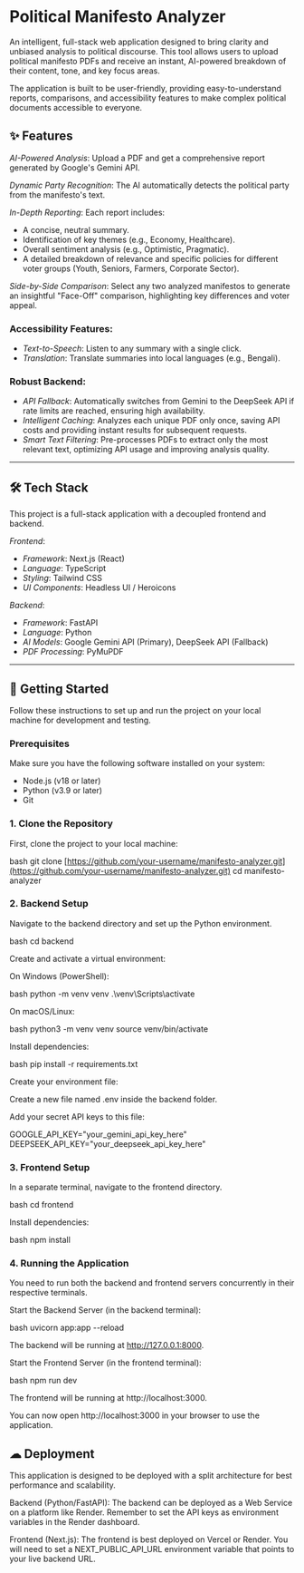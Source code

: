 # Political Manifesto Analyzer

An intelligent, full-stack web application designed to bring clarity and unbiased analysis to political discourse. This tool allows users to upload political manifesto PDFs and receive an instant, AI-powered breakdown of their content, tone, and key focus areas.

The application is built to be user-friendly, providing easy-to-understand reports, comparisons, and accessibility features to make complex political documents accessible to everyone.

## ✨ Features

*AI-Powered Analysis*: Upload a PDF and get a comprehensive report generated by Google's Gemini API.

*Dynamic Party Recognition*: The AI automatically detects the political party from the manifesto's text.

*In-Depth Reporting*: Each report includes:
* A concise, neutral summary.
* Identification of key themes (e.g., Economy, Healthcare).
* Overall sentiment analysis (e.g., Optimistic, Pragmatic).
* A detailed breakdown of relevance and specific policies for different voter groups (Youth, Seniors, Farmers, Corporate Sector).

*Side-by-Side Comparison*: Select any two analyzed manifestos to generate an insightful "Face-Off" comparison, highlighting key differences and voter appeal.

### Accessibility Features:

* *Text-to-Speech*: Listen to any summary with a single click.
* *Translation*: Translate summaries into local languages (e.g., Bengali).

### Robust Backend:

* *API Fallback*: Automatically switches from Gemini to the DeepSeek API if rate limits are reached, ensuring high availability.
* *Intelligent Caching*: Analyzes each unique PDF only once, saving API costs and providing instant results for subsequent requests.
* *Smart Text Filtering*: Pre-processes PDFs to extract only the most relevant text, optimizing API usage and improving analysis quality.

---

## 🛠 Tech Stack

This project is a full-stack application with a decoupled frontend and backend.

*Frontend*:
* *Framework*: Next.js (React)
* *Language*: TypeScript
* *Styling*: Tailwind CSS
* *UI Components*: Headless UI / Heroicons

*Backend*:
* *Framework*: FastAPI
* *Language*: Python
* *AI Models*: Google Gemini API (Primary), DeepSeek API (Fallback)
* *PDF Processing*: PyMuPDF

---

## 🚀 Getting Started

Follow these instructions to set up and run the project on your local machine for development and testing.

### Prerequisites

Make sure you have the following software installed on your system:
* Node.js (v18 or later)
* Python (v3.9 or later)
* Git

### 1. Clone the Repository

First, clone the project to your local machine:

bash
git clone [https://github.com/your-username/manifesto-analyzer.git](https://github.com/your-username/manifesto-analyzer.git)
cd manifesto-analyzer

### 2. Backend Setup

Navigate to the backend directory and set up the Python environment.

bash
cd backend


Create and activate a virtual environment:

On Windows (PowerShell):

bash
python -m venv venv
.\venv\Scripts\activate


On macOS/Linux:

bash
python3 -m venv venv
source venv/bin/activate


Install dependencies:

bash
pip install -r requirements.txt


Create your environment file:

Create a new file named .env inside the backend folder.

Add your secret API keys to this file:


GOOGLE_API_KEY="your_gemini_api_key_here"
DEEPSEEK_API_KEY="your_deepseek_api_key_here"


### 3. Frontend Setup
In a separate terminal, navigate to the frontend directory.

bash
cd frontend


Install dependencies:

bash
npm install

### 4. Running the Application
You need to run both the backend and frontend servers concurrently in their respective terminals.

Start the Backend Server (in the backend terminal):

bash
uvicorn app:app --reload

The backend will be running at http://127.0.0.1:8000.

Start the Frontend Server (in the frontend terminal):

bash
npm run dev

The frontend will be running at http://localhost:3000.

You can now open http://localhost:3000 in your browser to use the application.

## ☁ Deployment
This application is designed to be deployed with a split architecture for best performance and scalability.

Backend (Python/FastAPI): The backend can be deployed as a Web Service on a platform like Render. Remember to set the API keys as environment variables in the Render dashboard.

Frontend (Next.js): The frontend is best deployed on Vercel or Render. You will need to set a NEXT_PUBLIC_API_URL environment variable that points to your live backend URL.
